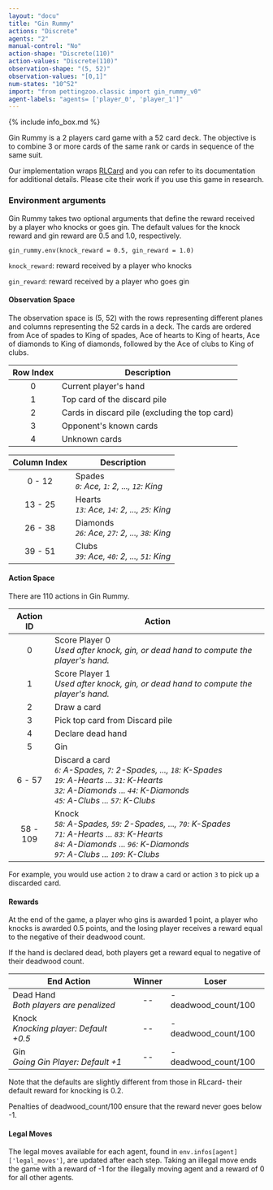 ```yaml
---
layout: "docu"
title: "Gin Rummy"
actions: "Discrete"
agents: "2"
manual-control: "No"
action-shape: "Discrete(110)"
action-values: "Discrete(110)"
observation-shape: "(5, 52)"
observation-values: "[0,1]"
num-states: "10^52"
import: "from pettingzoo.classic import gin_rummy_v0"
agent-labels: "agents= ['player_0', 'player_1']"
---
```


{% include info_box.md %}



Gin Rummy is a 2 players card game with a 52 card deck. The objective is to combine 3 or more cards of the same rank or cards in sequence of the same suit.

Our implementation wraps [RLCard](http://rlcard.org/games.html#gin-rummy) and you can refer to its documentation for additional details. Please cite their work if you use this game in research.

### Environment arguments

Gin Rummy takes two optional arguments that define the reward received by a player who knocks or goes gin. The default values for the knock reward and gin reward are 0.5 and 1.0, respectively.

```
gin_rummy.env(knock_reward = 0.5, gin_reward = 1.0)
```

`knock_reward`:  reward received by a player who knocks

`gin_reward`:  reward received by a player who goes gin


#### Observation Space

The observation space is (5, 52) with the rows representing different planes and columns representing the 52 cards in a deck. The cards are ordered from Ace of spades to King of spades, Ace of hearts to King of hearts, Ace of diamonds to King of diamonds, followed by the Ace of clubs to King of clubs.

| Row Index | Description                                    |
|:---------:|------------------------------------------------|
|     0     | Current player's hand                          |
|     1     | Top card of the discard pile                   |
|     2     | Cards in discard pile (excluding the top card) |
|     3     | Opponent's known cards                         |
|     4     | Unknown cards                                  |

| Column Index | Description                                       |
|:------------:|---------------------------------------------------|
|    0 - 12    | Spades<br>_`0`: Ace, `1`: 2, ..., `12`: King_     |
|    13 - 25   | Hearts<br>_`13`: Ace, `14`: 2, ..., `25`: King_   |
|    26 - 38   | Diamonds<br>_`26`: Ace, `27`: 2, ..., `38`: King_ |
|    39 - 51   | Clubs<br>_`39`: Ace, `40`: 2, ..., `51`: King_    |

#### Action Space

There are 110 actions in Gin Rummy.

| Action ID | Action                                                                                                                                                                                 |
|:---------:|----------------------------------------------------------------------------------------------------------------------------------------------------------------------------------------|
|     0     | Score Player 0<br>_Used after knock, gin, or dead hand to compute the player's hand._                                                                                                  |
|     1     | Score Player 1<br>_Used after knock, gin, or dead hand to compute the player's hand._                                                                                                  |
|     2     | Draw a card                                                                                                                                                                            |
|     3     | Pick top card from Discard pile                                                                                                                                                        |
|     4     | Declare dead hand                                                                                                                                                                      |
|     5     | Gin                                                                                                                                                                                    |
|   6 - 57  | Discard a card<br>_`6`: A-Spades, `7`: 2-Spades, ..., `18`: K-Spades<br>`19`: A-Hearts ... `31`: K-Hearts<br>`32`: A-Diamonds ... `44`: K-Diamonds<br>`45`: A-Clubs ... `57`: K-Clubs_ |
|  58 - 109 | Knock<br>_`58`: A-Spades, `59`: 2-Spades, ..., `70`: K-Spades<br>`71`: A-Hearts ... `83`: K-Hearts<br>`84`: A-Diamonds ... `96`: K-Diamonds<br>`97`: A-Clubs ... `109`: K-Clubs_       |

For example, you would use action `2` to draw a card or action `3` to pick up a discarded card.

#### Rewards

At the end of the game, a player who gins is awarded 1 point, a player who knocks is awarded 0.5 points, and the losing player receives a reward equal to the negative of their deadwood count.

If the hand is declared dead, both players get a reward equal to negative of their deadwood count.

| End Action                                | Winner | Loser               |
|-------------------------------------------|:------:|---------------------|
| Dead Hand<br>_Both players are penalized_ |   --   | -deadwood_count/100 |
| Knock<br>_Knocking player: Default +0.5_  |   --   | -deadwood_count/100 |
| Gin<br>_Going Gin Player: Default +1_     |   --   | -deadwood_count/100 |

Note that the defaults are slightly different from those in RLcard- their default reward for knocking is 0.2.

Penalties of deadwood_count/100 ensure that the reward never goes below -1.

#### Legal Moves

The legal moves available for each agent, found in `env.infos[agent]['legal_moves']`, are updated after each step. Taking an illegal move ends the game with a reward of -1 for the illegally moving agent and a reward of 0 for all other agents.
